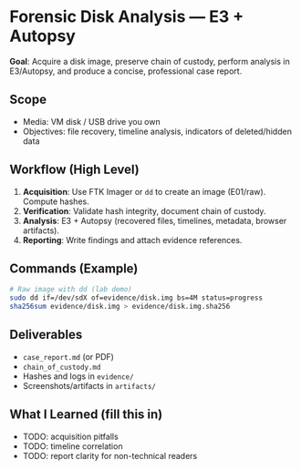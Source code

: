 # Forensic Disk Analysis — E3 + Autopsy

**Goal**: Acquire a disk image, preserve chain of custody, perform analysis in E3/Autopsy, and produce a concise, professional case report.

## Scope
- Media: VM disk / USB drive you own
- Objectives: file recovery, timeline analysis, indicators of deleted/hidden data

## Workflow (High Level)
1. **Acquisition**: Use FTK Imager or `dd` to create an image (E01/raw). Compute hashes.
2. **Verification**: Validate hash integrity, document chain of custody.
3. **Analysis**: E3 + Autopsy (recovered files, timelines, metadata, browser artifacts).
4. **Reporting**: Write findings and attach evidence references.

## Commands (Example)
```bash
# Raw image with dd (lab demo)
sudo dd if=/dev/sdX of=evidence/disk.img bs=4M status=progress
sha256sum evidence/disk.img > evidence/disk.img.sha256
```

## Deliverables
- `case_report.md` (or PDF)
- `chain_of_custody.md`
- Hashes and logs in `evidence/`
- Screenshots/artifacts in `artifacts/`

## What I Learned (fill this in)
- TODO: acquisition pitfalls
- TODO: timeline correlation
- TODO: report clarity for non-technical readers